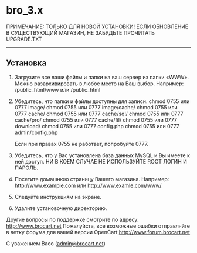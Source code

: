 # bro_3.x

ПРИМЕЧАНИЕ: ТОЛЬКО ДЛЯ НОВОЙ УСТАНОВКИ!
ЕСЛИ ОБНОВЛЕНИЕ В СУЩЕСТВУЮЩИЙ МАГАЗИН, НЕ ЗАБУДЬТЕ ПРОЧИТАТЬ UPGRADE.TXT


---------
Установка
---------

1.	Загрузите все ваши файлы и папки на ваш сервер из папки «WWW». Можно разархивировать в любое место на Ваш выбор.
	Например: /public_html/www или /public_html

2.	Убедитесь, что папки и файлы доступны для записи.
	chmod 0755 или 0777 image/
	chmod 0755 или 0777 image/cache/
	chmod 0755 или 0777 cache/
	chmod 0755 или 0777 cache/sql/
	chmod 0755 или 0777 cache/pro/
	chmod 0755 или 0777 cache/fil/
	chmod 0755 или 0777 download/
	chmod 0755 или 0777 config.php
	chmod 0755 или 0777 admin/config.php

	Если при правах 0755 не работает, попробуйте 0777.

3.	Убедитесь, что у Вас установлена база данных MySQL и Вы имеете к ней доступ. НИ В КОЕМ СЛУЧАЕ НЕ ИСПОЛЬЗУЙТЕ ROOT ЛОГИН И ПАРОЛЬ.

4.	Посетите домашнюю страницу Вашего магазина.
	Например: http://www.example.com или http://www.examle.com/www/

5.	Следуйте инструкциям на экране.

6.	Удалите установочную директорию.


Другие вопросы по поддержке смотрите по адресу: http://www.brocart.net
Пожалуйста, все возможные ошибки отправляйте в ветку форума для вашей версии OpenCart http://www.forum.brocart.net

С уважением Baco (admin@brocart.net)
